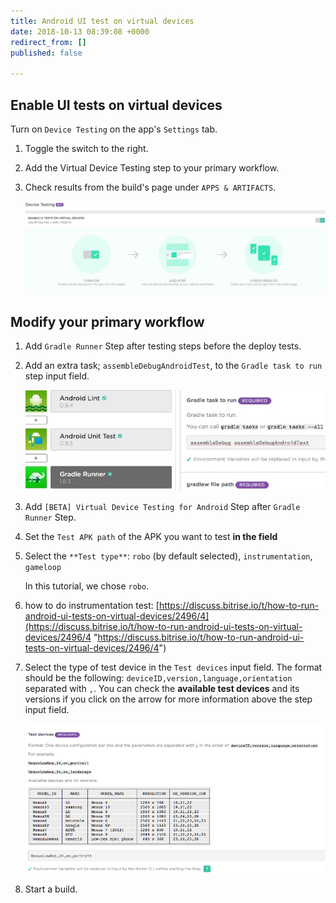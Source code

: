 ```yaml
---
title: Android UI test on virtual devices
date: 2018-10-13 08:39:08 +0000
redirect_from: []
published: false

---
```

## Enable UI tests on virtual devices

Turn on `Device Testing` on the app's `Settings` tab.

1. Toggle the switch to the right.
2. Add the Virtual Device Testing step to your primary workflow.
3. Check results from the build's page under `APPS & ARTIFACTS`.

   ![](/img/android-vdt-turn-on.jpg)

## Modify your primary workflow

1. Add `Gradle Runner` Step after testing steps before the deploy tests.
2. Add an extra task; `assembleDebugAndroidTest`, to the `Gradle task to run` step input field.

   ![](/img/assembledebugandroidtest.jpg)
3. Add `[BETA] Virtual Device Testing for Android` Step after `Gradle Runner` Step.
4. Set the `Test APK path` of the APK you want to test **in the field**
5. Select the `**Test type**`: `robo` (by default selected), `instrumentation`, `gameloop`

   In this tutorial, we chose `robo`.
6. how to do instrumentation test: [https://discuss.bitrise.io/t/how-to-run-android-ui-tests-on-virtual-devices/2496/4](https://discuss.bitrise.io/t/how-to-run-android-ui-tests-on-virtual-devices/2496/4 "https://discuss.bitrise.io/t/how-to-run-android-ui-tests-on-virtual-devices/2496/4")
7. Select the type of test device in the `Test devices` input field. The format should be the following: `deviceID,version,language,orientation` separated with `,`. You can check the **available test devices** and its versions if you click on the arrow for more information above the step input field.

   ![](/img/test-devices.png)
 8. Start a build.